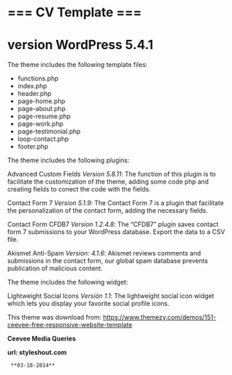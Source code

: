 # === CV Template ===

**version WordPress 5.4.1**
=====

The theme includes the following template files:


- functions.php
- index.php
- header.php
- page-home.php 
- page-about.php 
- page-resume.php 
- page-work.php 
- page-testimonial.php 
- loop-contact.php
- footer.php

The theme includes the following plugins:

Advanced Custom Fields *Version 5.8.11*:
The function of this plugin is to facilitate the customization of the theme, adding some code php and creating fields to conect the code with the fields.

Contact Form 7 *Version 5.1.9*:
The Contact Form 7 is a plugin that facilitate the personalization of the contact form, adding the necessary fields.

Contact Form CFDB7 *Version 1.2.4.8*:
The “CFDB7” plugin saves contact form 7 submissions to your WordPress database. Export the data to a CSV file.

Akismet Anti-Spam *Version: 4.1.6*:
Akismet reviews comments and submissions in the contact form, our global spam database prevents publication of malicious content.

The theme includes the following widget:

Lightweight Social Icons *Versión 1.1*:
The lightweight social icon widget which lets you display your favorite social profile icons.

This theme was download from:
https://www.themezy.com/demos/151-ceevee-free-responsive-website-template


**Ceevee Media Queries**

 **url: styleshout.com**
 
     **03-18-2014**






